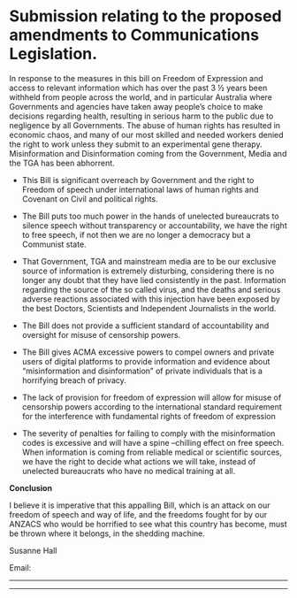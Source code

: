 # Submission relating to the proposed amendments to Communications Legislation.

In response to the measures in this bill on Freedom of Expression and access to relevant information
which has over the past 3 ½ years been withheld from people across the world, and in particular
Australia where Governments and agencies have taken away people’s choice to make decisions
regarding health, resulting in serious harm to the public due to negligence by all Governments.
The abuse of human rights has resulted in economic chaos, and many of our most skilled and
needed workers denied the right to work unless they submit to an experimental gene therapy.
Misinformation and Disinformation coming from the Government, Media and the TGA has been
abhorrent.

  - This Bill is significant overreach by Government and the right to Freedom of speech under
international laws of human rights and Covenant on Civil and political rights.

  - The Bill puts too much power in the hands of unelected bureaucrats to silence speech
without transparency or accountability, we have the right to free speech, if not then we are
no longer a democracy but a Communist state.

  - That Government, TGA and mainstream media are to be our exclusive source of information
is extremely disturbing, considering there is no longer any doubt that they have lied
consistently in the past. Information regarding the source of the so called virus, and the
deaths and serious adverse reactions associated with this injection have been exposed by
the best Doctors, Scientists and Independent Journalists in the world.

  - The Bill does not provide a sufficient standard of accountability and oversight for misuse of
censorship powers.

  - The Bill gives ACMA excessive powers to compel owners and private users of digital
platforms to provide information and evidence about “misinformation and disinformation”
of private individuals that is a horrifying breach of privacy.

  - The lack of provision for freedom of expression will allow for misuse of censorship powers
according to the international standard requirement for the interference with fundamental
rights of freedom of expression

  - The severity of penalties for failing to comply with the misinformation codes is excessive and
will have a spine –chilling effect on free speech. When information is coming from reliable
medical or scientific sources, we have the right to decide what actions we will take, instead
of unelected bureaucrats who have no medical training at all.

**Conclusion**

I believe it is imperative that this appalling Bill, which is an attack on our freedom of speech and
way of life, and the freedoms fought for by our ANZACS who would be horrified to see what this
country has become, must be thrown where it belongs, in the shedding machine.

Susanne Hall

Email:


-----

-----

